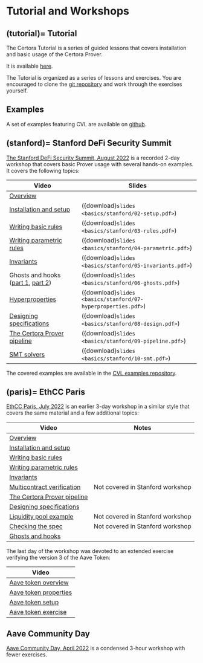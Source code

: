 Tutorial and Workshops
======================

(tutorial)=
Tutorial
--------

The Certora Tutorial is a series of guided lessons that covers installation and
basic usage of the Certora Prover.

It is available [here][tutorial].

The Tutorial is organized as a series of lessons and exercises.  You are
encouraged to clone the [git repository][tutorial-code] and work through the exercises yourself.


[tutorial]: https://docs.certora.com/projects/tutorials

[tutorial-code]: https://github.com/Certora/tutorials-code

Examples
--------
A set of examples featuring CVL are available on [github][examples].

[examples]: https://github.com/Certora/Examples

(stanford)=
Stanford DeFi Security Summit
-----------------------------

[The Stanford DeFi Security Summit, August 2022][stanford] is a recorded 2-day workshop that
covers basic Prover usage with several hands-on examples.  It covers the
following topics:

| Video | Slides |
| ----- | ------ |
| [Overview                   ](https://youtu.be/1bbI-i2Y0BA) | |
| [Installation and setup     ](https://youtu.be/siEDkMNbl5o) | ({download}`slides <basics/stanford/02-setup.pdf>`)           |
| [Writing basic rules        ](https://youtu.be/siEDkMNbl5o?t=1076) | ({download}`slides <basics/stanford/03-rules.pdf>`)           |
| [Writing parametric rules   ](https://youtu.be/siEDkMNbl5o?t=2840) | ({download}`slides <basics/stanford/04-parametric.pdf>`)      |
| [Invariants                 ](https://youtu.be/gkK3KeD7AQw) | ({download}`slides <basics/stanford/05-invariants.pdf>`)      |
| Ghosts and hooks ([part 1](https://youtu.be/gkK3KeD7AQw?t=2993), [part 2](https://youtu.be/fHHVoRNocdE)) | ({download}`slides <basics/stanford/06-ghosts.pdf>`)          |
| [Hyperproperties            ](https://youtu.be/DcbBSab3s3E?t=80) | ({download}`slides <basics/stanford/07-hyperproperties.pdf>`) |
| [Designing specifications   ](https://youtu.be/DcbBSab3s3E?t=374) | ({download}`slides <basics/stanford/08-design.pdf>`)          |
| [The Certora Prover pipeline](https://youtu.be/vg6da3A7lSs) | ({download}`slides <basics/stanford/09-pipeline.pdf>`)        |
| [SMT solvers                ](https://youtu.be/9QuS_8cL91w) | ({download}`slides <basics/stanford/10-smt.pdf>`)             |

The covered examples are available in the [CVL examples repository](https://github.com/Certora/Examples).

[stanford]: https://www.youtube.com/playlist?list=PLKtu7wuOMP9Wp_O8kylKbtFYgM8HVTGIA


(paris)=
EthCC Paris
-----------

[EthCC Paris, July 2022][ethcc] is an earlier 3-day workshop in a similar
style that covers the same material and a few additional topics:

| Video | Notes |
| ----- | ----- |
| [Overview                    ](https://www.youtube.com/watch?v=sdEfc-58CUE&list=PLKtu7wuOMP9XHbjAevkw2nL29YMubqEFj&index=1&t=1s)     | |
| [Installation and setup      ](https://www.youtube.com/watch?v=CwCX0TuDfTE&list=PLKtu7wuOMP9XHbjAevkw2nL29YMubqEFj&index=2&t=2s)     | |
| [Writing basic rules         ](https://www.youtube.com/watch?v=66Gjzgl87L8&list=PLKtu7wuOMP9XHbjAevkw2nL29YMubqEFj&index=3&t=21s)    | |
| [Writing parametric rules    ](https://www.youtube.com/watch?v=gMjELxgMY30&list=PLKtu7wuOMP9XHbjAevkw2nL29YMubqEFj&index=4&t=534s)   | |
| [Invariants                  ](https://www.youtube.com/watch?v=VqboepMVbg4&list=PLKtu7wuOMP9XHbjAevkw2nL29YMubqEFj&index=5&t=2s)     | |
| [Multicontract verification  ](https://www.youtube.com/watch?v=WR8eAQZzd8Y&list=PLKtu7wuOMP9XHbjAevkw2nL29YMubqEFj&index=6)          | Not covered in Stanford workshop |
| [The Certora Prover pipeline ](https://www.youtube.com/watch?v=jAiBUebBs88&list=PLKtu7wuOMP9XHbjAevkw2nL29YMubqEFj&index=7)          | |
| [Designing specifications    ](https://www.youtube.com/watch?v=f3K-68k7vig&list=PLKtu7wuOMP9XHbjAevkw2nL29YMubqEFj&index=8)          | |
| [Liquidity pool example      ](https://www.youtube.com/watch?v=GLGXQSaE5b4&list=PLKtu7wuOMP9XHbjAevkw2nL29YMubqEFj&index=9)          | Not covered in Stanford workshop |
| [Checking the spec           ](https://www.youtube.com/watch?v=csTe6ub3Jwg&list=PLKtu7wuOMP9XHbjAevkw2nL29YMubqEFj&index=10)         | Not covered in Stanford workshop |
| [Ghosts and hooks            ](https://www.youtube.com/watch?v=NQ1ZQnlYFOQ&list=PLKtu7wuOMP9XHbjAevkw2nL29YMubqEFj&index=11)         | |

The last day of the workshop was devoted to an extended exercise verifying the
version 3 of the Aave Token:

| Video |
| ----- |
| [Aave token overview         ](https://www.youtube.com/watch?v=BGdHsvQMmy8&list=PLKtu7wuOMP9XHbjAevkw2nL29YMubqEFj&index=12&t=1618s) |
| [Aave token properties       ](https://www.youtube.com/watch?v=_YW-uReng44&list=PLKtu7wuOMP9XHbjAevkw2nL29YMubqEFj&index=13&t=25s)   |
| [Aave token setup            ](https://www.youtube.com/watch?v=Epe90JSmNqc&list=PLKtu7wuOMP9XHbjAevkw2nL29YMubqEFj&index=14)         |
| [Aave token exercise         ](https://www.youtube.com/watch?v=IPasjUOFUdA&list=PLKtu7wuOMP9XHbjAevkw2nL29YMubqEFj&index=15)         |

[ethcc]:       https://www.youtube.com/playlist?list=PLKtu7wuOMP9XHbjAevkw2nL29YMubqEFj

Aave Community Day
------------------

[Aave Community Day, April 2022][aave] is a condensed 3-hour workshop with
fewer exercises.

[aave]: https://www.youtube.com/playlist?list=PLKtu7wuOMP9WOLJNPafbrd0lehfc7yxso

